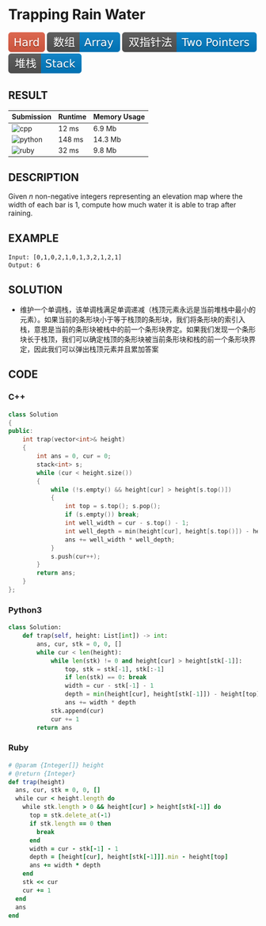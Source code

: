 # Trapping Rain Water

![Hard](../../materials/-Hard-e05d44.svg) ![Array](../../materials/数组-Array-007ec6.svg) ![Two_Pointers](../../materials/双指针法-Two_Pointers-007ec6.svg) ![Stack](../../materials/堆栈-Stack-007ec6.svg)

## RESULT

| Submission                                                        | Runtime | Memory Usage |
| ----------------------------------------------------------------- | ------- | ------------ |
| ![cpp](https://img.shields.io/badge/leetcode042-cpp-f34b7d.svg)   | 12 ms   | 6.9 Mb       |
| ![python](https://img.shields.io/badge/leetcode042-py-3572A5.svg) | 148 ms  | 14.3 Mb      |
| ![ruby](https://img.shields.io/badge/leetcode042-rb-701516.svg)   | 32 ms   | 9.8 Mb       |

## DESCRIPTION

Given *n* non-negative integers representing an elevation map where the width of each bar is 1, compute how much water it is able to trap after raining.

## EXAMPLE

```plain
Input: [0,1,0,2,1,0,1,3,2,1,2,1]
Output: 6
```

## SOLUTION

* 维护一个单调栈，该单调栈满足单调递减（栈顶元素永远是当前堆栈中最小的元素）。如果当前的条形块小于等于栈顶的条形块，我们将条形块的索引入栈，意思是当前的条形块被栈中的前一个条形块界定。如果我们发现一个条形块长于栈顶，我们可以确定栈顶的条形块被当前条形块和栈的前一个条形块界定，因此我们可以弹出栈顶元素并且累加答案

## CODE

### C++

```cpp
class Solution
{
public:
    int trap(vector<int>& height)
    {
        int ans = 0, cur = 0;
        stack<int> s;
        while (cur < height.size())
        {
            while (!s.empty() && height[cur] > height[s.top()])
            {
                int top = s.top(); s.pop();
                if (s.empty()) break;
                int well_width = cur - s.top() - 1;
                int well_depth = min(height[cur], height[s.top()]) - height[top];
                ans += well_width * well_depth;
            }
            s.push(cur++);
        }
        return ans;
    }
};
```

### Python3

```python
class Solution:
    def trap(self, height: List[int]) -> int:
        ans, cur, stk = 0, 0, []
        while cur < len(height):
            while len(stk) != 0 and height[cur] > height[stk[-1]]:
                top, stk = stk[-1], stk[:-1]
                if len(stk) == 0: break
                width = cur - stk[-1] - 1
                depth = min(height[cur], height[stk[-1]]) - height[top]
                ans += width * depth
            stk.append(cur)
            cur += 1
        return ans
```

### Ruby

```ruby
# @param {Integer[]} height
# @return {Integer}
def trap(height)
  ans, cur, stk = 0, 0, []
  while cur < height.length do
    while stk.length > 0 && height[cur] > height[stk[-1]] do
      top = stk.delete_at(-1)
      if stk.length == 0 then
        break
      end
      width = cur - stk[-1] - 1
      depth = [height[cur], height[stk[-1]]].min - height[top]
      ans += width * depth
    end
    stk << cur
    cur += 1
  end
  ans
end
```

